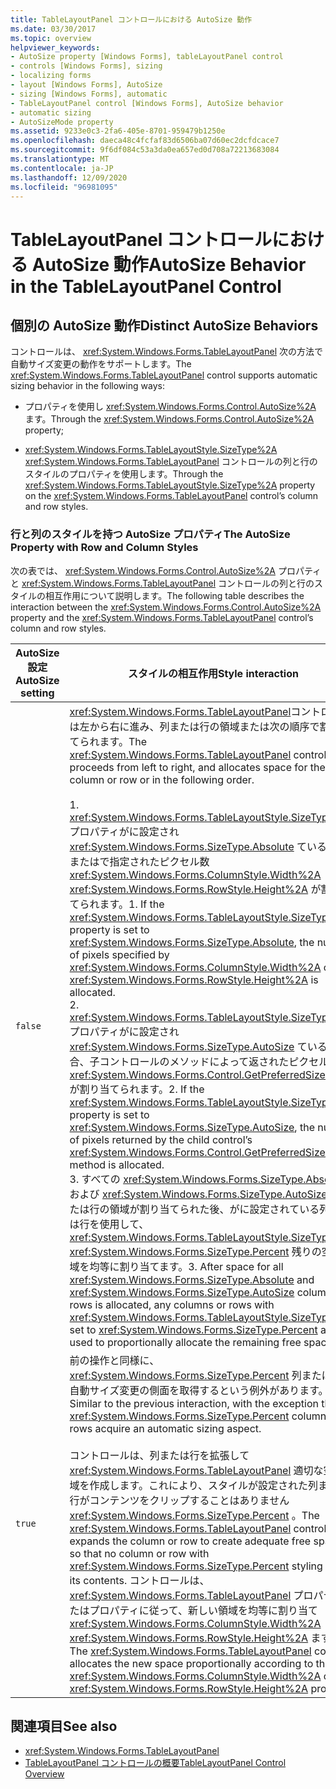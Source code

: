 ```yaml
---
title: TableLayoutPanel コントロールにおける AutoSize 動作
ms.date: 03/30/2017
ms.topic: overview
helpviewer_keywords:
- AutoSize property [Windows Forms], tableLayoutPanel control
- controls [Windows Forms], sizing
- localizing forms
- layout [Windows Forms], AutoSize
- sizing [Windows Forms], automatic
- TableLayoutPanel control [Windows Forms], AutoSize behavior
- automatic sizing
- AutoSizeMode property
ms.assetid: 9233e0c3-2fa6-405e-8701-959479b1250e
ms.openlocfilehash: daeca48c4fcfaf83d6506ba07d60ec2dcfdcace7
ms.sourcegitcommit: 9f6df084c53a3da0ea657ed0d708a72213683084
ms.translationtype: MT
ms.contentlocale: ja-JP
ms.lasthandoff: 12/09/2020
ms.locfileid: "96981095"
---
```

# <a name="autosize-behavior-in-the-tablelayoutpanel-control"></a><span data-ttu-id="f0aaf-102">TableLayoutPanel コントロールにおける AutoSize 動作</span><span class="sxs-lookup"><span data-stu-id="f0aaf-102">AutoSize Behavior in the TableLayoutPanel Control</span></span>
## <a name="distinct-autosize-behaviors"></a><span data-ttu-id="f0aaf-103">個別の AutoSize 動作</span><span class="sxs-lookup"><span data-stu-id="f0aaf-103">Distinct AutoSize Behaviors</span></span>  
 <span data-ttu-id="f0aaf-104">コントロールは、 <xref:System.Windows.Forms.TableLayoutPanel> 次の方法で自動サイズ変更の動作をサポートします。</span><span class="sxs-lookup"><span data-stu-id="f0aaf-104">The <xref:System.Windows.Forms.TableLayoutPanel> control supports automatic sizing behavior in the following ways:</span></span>  
  
- <span data-ttu-id="f0aaf-105">プロパティを使用し <xref:System.Windows.Forms.Control.AutoSize%2A> ます。</span><span class="sxs-lookup"><span data-stu-id="f0aaf-105">Through the <xref:System.Windows.Forms.Control.AutoSize%2A> property;</span></span>  
  
- <span data-ttu-id="f0aaf-106"><xref:System.Windows.Forms.TableLayoutStyle.SizeType%2A> <xref:System.Windows.Forms.TableLayoutPanel> コントロールの列と行のスタイルのプロパティを使用します。</span><span class="sxs-lookup"><span data-stu-id="f0aaf-106">Through the <xref:System.Windows.Forms.TableLayoutStyle.SizeType%2A> property on the <xref:System.Windows.Forms.TableLayoutPanel> control’s column and row styles.</span></span>  
  
### <a name="the-autosize-property-with-row-and-column-styles"></a><span data-ttu-id="f0aaf-107">行と列のスタイルを持つ AutoSize プロパティ</span><span class="sxs-lookup"><span data-stu-id="f0aaf-107">The AutoSize Property with Row and Column Styles</span></span>  
 <span data-ttu-id="f0aaf-108">次の表では、 <xref:System.Windows.Forms.Control.AutoSize%2A> プロパティと <xref:System.Windows.Forms.TableLayoutPanel> コントロールの列と行のスタイルの相互作用について説明します。</span><span class="sxs-lookup"><span data-stu-id="f0aaf-108">The following table describes the interaction between the <xref:System.Windows.Forms.Control.AutoSize%2A> property and the <xref:System.Windows.Forms.TableLayoutPanel> control’s column and row styles.</span></span>  
  
|<span data-ttu-id="f0aaf-109">AutoSize 設定</span><span class="sxs-lookup"><span data-stu-id="f0aaf-109">AutoSize setting</span></span>|<span data-ttu-id="f0aaf-110">スタイルの相互作用</span><span class="sxs-lookup"><span data-stu-id="f0aaf-110">Style interaction</span></span>|  
|----------------------|-----------------------|  
|`false`|<span data-ttu-id="f0aaf-111"><xref:System.Windows.Forms.TableLayoutPanel>コントロールは左から右に進み、列または行の領域または次の順序で割り当てられます。</span><span class="sxs-lookup"><span data-stu-id="f0aaf-111">The <xref:System.Windows.Forms.TableLayoutPanel> control proceeds from left to right, and allocates space for the column or row or in the following order.</span></span><br /><br /> <span data-ttu-id="f0aaf-112">1. <xref:System.Windows.Forms.TableLayoutStyle.SizeType%2A> プロパティがに設定され <xref:System.Windows.Forms.SizeType.Absolute> ている場合、またはで指定されたピクセル数 <xref:System.Windows.Forms.ColumnStyle.Width%2A> <xref:System.Windows.Forms.RowStyle.Height%2A> が割り当てられます。</span><span class="sxs-lookup"><span data-stu-id="f0aaf-112">1.  If the <xref:System.Windows.Forms.TableLayoutStyle.SizeType%2A> property is set to <xref:System.Windows.Forms.SizeType.Absolute>, the number of pixels specified by <xref:System.Windows.Forms.ColumnStyle.Width%2A> or <xref:System.Windows.Forms.RowStyle.Height%2A> is allocated.</span></span><br /><span data-ttu-id="f0aaf-113">2. <xref:System.Windows.Forms.TableLayoutStyle.SizeType%2A> プロパティがに設定され <xref:System.Windows.Forms.SizeType.AutoSize> ている場合、子コントロールのメソッドによって返されたピクセル数 <xref:System.Windows.Forms.Control.GetPreferredSize%2A> が割り当てられます。</span><span class="sxs-lookup"><span data-stu-id="f0aaf-113">2.  If the <xref:System.Windows.Forms.TableLayoutStyle.SizeType%2A> property is set to <xref:System.Windows.Forms.SizeType.AutoSize>, the number of pixels returned by the child control’s <xref:System.Windows.Forms.Control.GetPreferredSize%2A> method is allocated.</span></span><br /><span data-ttu-id="f0aaf-114">3. すべての <xref:System.Windows.Forms.SizeType.Absolute> および <xref:System.Windows.Forms.SizeType.AutoSize> 列または行の領域が割り当てられた後、がに設定されている列または行を使用して、 <xref:System.Windows.Forms.TableLayoutStyle.SizeType%2A> <xref:System.Windows.Forms.SizeType.Percent> 残りの空き領域を均等に割り当てます。</span><span class="sxs-lookup"><span data-stu-id="f0aaf-114">3.  After space for all <xref:System.Windows.Forms.SizeType.Absolute> and <xref:System.Windows.Forms.SizeType.AutoSize> columns or rows is allocated, any columns or rows with <xref:System.Windows.Forms.TableLayoutStyle.SizeType%2A> set to <xref:System.Windows.Forms.SizeType.Percent> are used to proportionally allocate the remaining free space</span></span>|  
|`true`|<span data-ttu-id="f0aaf-115">前の操作と同様に、 <xref:System.Windows.Forms.SizeType.Percent> 列または行が自動サイズ変更の側面を取得するという例外があります。</span><span class="sxs-lookup"><span data-stu-id="f0aaf-115">Similar to the previous interaction, with the exception that <xref:System.Windows.Forms.SizeType.Percent> columns or rows acquire an automatic sizing aspect.</span></span><br /><br /> <span data-ttu-id="f0aaf-116">コントロールは、列または行を拡張して <xref:System.Windows.Forms.TableLayoutPanel> 適切な空き領域を作成します。これにより、スタイルが設定された列または行がコンテンツをクリップすることはありません <xref:System.Windows.Forms.SizeType.Percent> 。</span><span class="sxs-lookup"><span data-stu-id="f0aaf-116">The <xref:System.Windows.Forms.TableLayoutPanel> control expands the column or row to create adequate free space, so that no column or row with <xref:System.Windows.Forms.SizeType.Percent> styling clips its contents.</span></span> <span data-ttu-id="f0aaf-117">コントロールは、 <xref:System.Windows.Forms.TableLayoutPanel> プロパティまたはプロパティに従って、新しい領域を均等に割り当て <xref:System.Windows.Forms.ColumnStyle.Width%2A> <xref:System.Windows.Forms.RowStyle.Height%2A> ます。</span><span class="sxs-lookup"><span data-stu-id="f0aaf-117">The <xref:System.Windows.Forms.TableLayoutPanel> control allocates the new space proportionally according to the <xref:System.Windows.Forms.ColumnStyle.Width%2A> or <xref:System.Windows.Forms.RowStyle.Height%2A> property.</span></span>|  
  
## <a name="see-also"></a><span data-ttu-id="f0aaf-118">関連項目</span><span class="sxs-lookup"><span data-stu-id="f0aaf-118">See also</span></span>

- <xref:System.Windows.Forms.TableLayoutPanel>
- [<span data-ttu-id="f0aaf-119">TableLayoutPanel コントロールの概要</span><span class="sxs-lookup"><span data-stu-id="f0aaf-119">TableLayoutPanel Control Overview</span></span>](tablelayoutpanel-control-overview.md)
